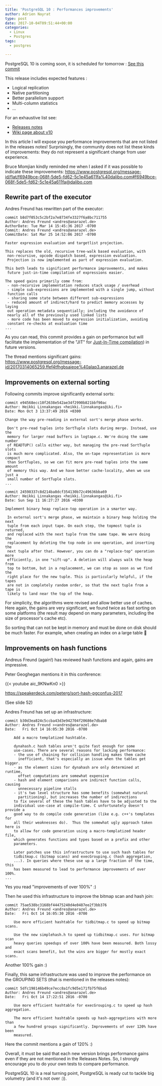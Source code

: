 ```yaml
---
title: 'PostgreSQL 10 : Performances improvements'
author: Adrien Nayrat
type: post
date: 2017-10-04T09:51:44+00:00
categories:
  - Linux
  - Postgres
tags:
  - postgres

---
```


PostgreSQL 10 is coming soon, it is scheduled for tomorrow : [See this commit](https://git.postgresql.org/gitweb/?p=postgresql.git;a=commitdiff;h=086fda9073d37b519519926136c9fe5418451c0e)


This release includes expected features :

  * Logical replication
  * Native partitioning
  * Better parallelism support
  * Multi-column statistics
  * ...

  For an exhaustive list see:

  * [Releases notes](https://www.postgresql.org/docs/devel/static/release-10.html)
  * [Wiki page about v10][1]

In this article I will expose you performance improvements that are not listed in the releases notes! Surprisingly, the community does not list these kinds of improvements: they do not represent a significant change from user experience.

<!--more-->

Bruce Momjian kindly reminded me when I asked if it was possible to indicate these improvements: <https://www.postgresql.org/message-id/flat/f6949bce-068f-5de5-fd62-5c1e45a611fa%40dalibo.com#f6949bce-068f-5de5-fd62-5c1e45a611fa@dalibo.com>

## Rewrite part of the executor

Andres Freund has rewritten part of the executor:

```
commit b8d7f053c5c2bf2a7e8734fe3327f6a8bc711755
Author: Andres Freund <andres@anarazel.de>
AuthorDate: Tue Mar 14 15:45:36 2017 -0700
Commit: Andres Freund <andres@anarazel.de>
CommitDate: Sat Mar 25 14:52:06 2017 -0700

Faster expression evaluation and targetlist projection.

This replaces the old, recursive tree-walk based evaluation, with
 non-recursive, opcode dispatch based, expression evaluation.
 Projection is now implemented as part of expression evaluation.

This both leads to significant performance improvements, and makes
 future just-in-time compilation of expressions easier.

The speed gains primarily come from:
 - non-recursive implementation reduces stack usage / overhead
 - simple sub-expressions are implemented with a single jump, without
 function calls
 - sharing some state between different sub-expressions
 - reduced amount of indirect/hard to predict memory accesses by laying
 out operation metadata sequentially; including the avoidance of
 nearly all of the previously used linked lists
 - more code has been moved to expression initialization, avoiding
 constant re-checks at evaluation time
...
```
As you can read, this commit provides a gain on performance but will facilitate the implementation of the "JIT" for [Just-In-Time compilation][2]) in future versions.

The thread mentions significant gains: <https://www.postgresql.org/message-id/20170314065259.ffef4tfhgbsaieoe%40alap3.anarazel.de>

## Improvements on external sorting

Following commits improve significantly external sorts:

```
commit e94568ecc10f2638e542ae34f2990b821bbf90ac
Author: Heikki Linnakangas <heikki.linnakangas@iki.fi>
Date: Mon Oct 3 13:37:49 2016 +0300

Change the way pre-reading in external sort's merge phase works.

 Don't pre-read tuples into SortTuple slots during merge. Instead, use the
 memory for larger read buffers in logtape.c. We're doing the same number
 of READTUP() calls either way, but managing the pre-read SortTuple slots
 is much more complicated. Also, the on-tape representation is more compact
 than SortTuples, so we can fit more pre-read tuples into the same amount
 of memory this way. And we have better cache-locality, when we use just a
 small number of SortTuple slots.
...
```

```
commit 24598337c8d214ba8dcf354130b72c49636bba69
Author: Heikki Linnakangas <heikki.linnakangas@iki.fi>
Date: Sun Sep 11 16:27:27 2016 +0300

Implement binary heap replace-top operation in a smarter way.

 In external sort's merge phase, we maintain a binary heap holding the next
 tuple from each input tape. On each step, the topmost tuple is returned,
 and replaced with the next tuple from the same tape. We were doing the
 replacement by deleting the top node in one operation, and inserting the
 next tuple after that. However, you can do a "replace-top" operation more
 efficiently, in one "sift-up". A deletion will always walk the heap from
 top to bottom, but in a replacement, we can stop as soon as we find the
 right place for the new tuple. This is particularly helpful, if the tapes
 are not in completely random order, so that the next tuple from a tape is
 likely to land near the top of the heap.
```

For simplicity, the algorithms were revised and allow better use of caches. Here again, the gains are very significant, we found twice as fast sorting on some platforms (the result may depend on many parameters, including the size of processor's cache etc).

So sorting that can not be kept in memory and must be done on disk should be much faster. For example, when creating an index on a large table 🙂

## Improvements on hash functions

Andreus Freund (again!) has reviewed hash functions and again, gains are impressive.

Peter Geoghegan mentions it in this conference:

{{< youtube aic_9KNwKn0 >}}


<https://speakerdeck.com/peterg/sort-hash-pgconfus-2017>


(See slide 52)

Andres Freund has set up an infrastructure:

```
commit b30d3ea824c5ccba43d3e942704f20686e7dbab8
Author: Andres Freund ><andres@anarazel.de>
Date:   Fri Oct 14 16:05:30 2016 -0700

    Add a macro templatized hashtable.

    dynahash.c hash tables aren't quite fast enough for some
    use-cases. There are several reasons for lacking performance:
    - the use of chaining for collision handling makes them cache
      inefficient, that's especially an issue when the tables get bigger.
    - as the element sizes for dynahash are only determined at runtime,
      offset computations are somewhat expensive
    - hash and element comparisons are indirect function calls, causing
      unnecessary pipeline stalls
    - it's two level structure has some benefits (somewhat natural
      partitioning), but increases the number of indirections
    to fix several of these the hash tables have to be adjusted to the
    individual use-case at compile-time. C unfortunately doesn't provide a
    good way to do compile code generation (like e.g. c++'s templates for
    all their weaknesses do).  Thus the somewhat ugly approach taken here is
    to allow for code generation using a macro-templatized header file,
    which generates functions and types based on a prefix and other
    parameters.

    Later patches use this infrastructure to use such hash tables for
    tidbitmap.c (bitmap scans) and execGrouping.c (hash aggregation,
    ...). In queries where these use up a large fraction of the time, this
    has been measured to lead to performance improvements of over 100%.
...
```

Yes you read "improvements of over 100%" :)

Then he used this infrastructure to improve the bitmap scan and hash join:

```
commit 75ae538bc3168bf44475240d4e0487ee2f3bb376
Author: Andres Freund <andres@anarazel.de>
Date:   Fri Oct 14 16:05:30 2016 -0700

    Use more efficient hashtable for tidbitmap.c to speed up bitmap scans.

    Use the new simplehash.h to speed up tidbitmap.c uses. For bitmap scan
    heavy queries speedups of over 100% have been measured. Both lossy and
    exact scans benefit, but the wins are bigger for mostly exact scans.
```

Another 100% gain :)

Finally, this same infrastructure was used to improve the performance on the GROUPING SETS (that is mentioned in the releases notes):

```
commit 5dfc198146b49ce7ecc8a1fc9d5e171fb75f6ba5
Author: Andres Freund <andres@anarazel.de>
Date:   Fri Oct 14 17:22:51 2016 -0700

    Use more efficient hashtable for execGrouping.c to speed up hash aggregation.

    The more efficient hashtable speeds up hash-aggregations with more than
    a few hundred groups significantly. Improvements of over 120% have been
    measured.
```

Here the commit mentions a gain of 120% :)

Overall, it must be said that each new version brings performance gains even if they are not mentioned in the Releases Notes. So, I strongly encourage you to do your own tests to compare performance.

PostgreSQL 10 is a real turning point, PostgreSQL is ready cut to tackle big volumetry (and it's not over :)).

 [1]: https://wiki.postgresql.org/wiki/New_in_postgres_10
 [2]: https://en.wikipedia.org/wiki/Just-in-time_compilation
